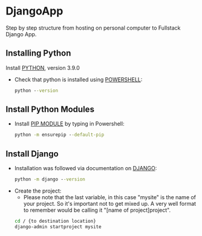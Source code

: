 # DjangoApp
Step by step structure from hosting on personal computer to Fullstack Django App.

## Installing Python
Install [PYTHON](https://www.python.org/downloads/), version 3.9.0
- Check that python is installed using [POWERSHELL](https://docs.microsoft.com/en-us/powershell/scripting/install/installing-powershell?view=powershell-7.1):
  ```cmd
  python --version
  ```
## Install Python Modules
- Install [PIP MODULE](https://docs.python.org/3/installing/index.html) by typing in Powershell:
  ```cmd
  python -m ensurepip --default-pip
  ```
## Install Django
- Installation was followed via documentation on [DJANGO](https://docs.djangoproject.com/en/3.1/intro/install/):
  ```cmd
  python -m django --version
  ```
- Create the project:
  * Please note that the last variable, in this case "mysite" is the name of your project.  So it's important not to get mixed up.  A very well format to remember would be calling it "[name of project]project".
  ```cmd
  cd / {to destination location}
  django-admin startproject mysite
  ```

